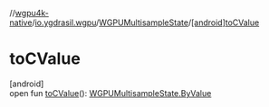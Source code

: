 //[wgpu4k-native](../../../index.md)/[io.ygdrasil.wgpu](../index.md)/[WGPUMultisampleState](index.md)/[[android]toCValue]([android]to-c-value.md)

# toCValue

[android]\
open fun [toCValue]([android]to-c-value.md)(): [WGPUMultisampleState.ByValue](../../io.ygdrasil.wgpu.android/-w-g-p-u-multisample-state/-by-value/index.md)